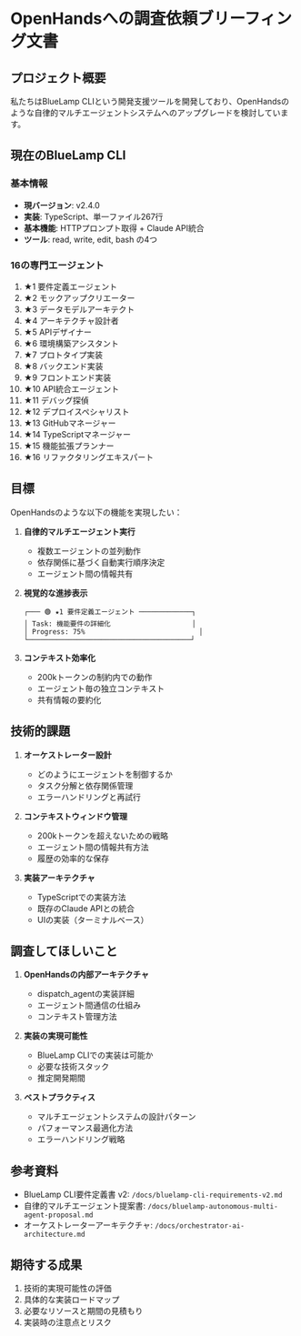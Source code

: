 # OpenHandsへの調査依頼ブリーフィング文書

## プロジェクト概要

私たちはBlueLamp CLIという開発支援ツールを開発しており、OpenHandsのような自律的マルチエージェントシステムへのアップグレードを検討しています。

## 現在のBlueLamp CLI

### 基本情報
- **現バージョン**: v2.4.0
- **実装**: TypeScript、単一ファイル267行
- **基本機能**: HTTPプロンプト取得 + Claude API統合
- **ツール**: read, write, edit, bash の4つ

### 16の専門エージェント
1. ★1 要件定義エージェント
2. ★2 モックアップクリエーター
3. ★3 データモデルアーキテクト
4. ★4 アーキテクチャ設計者
5. ★5 APIデザイナー
6. ★6 環境構築アシスタント
7. ★7 プロトタイプ実装
8. ★8 バックエンド実装
9. ★9 フロントエンド実装
10. ★10 API統合エージェント
11. ★11 デバッグ探偵
12. ★12 デプロイスペシャリスト
13. ★13 GitHubマネージャー
14. ★14 TypeScriptマネージャー
15. ★15 機能拡張プランナー
16. ★16 リファクタリングエキスパート

## 目標

OpenHandsのような以下の機能を実現したい：

1. **自律的マルチエージェント実行**
   - 複数エージェントの並列動作
   - 依存関係に基づく自動実行順序決定
   - エージェント間の情報共有

2. **視覚的な進捗表示**
   ```
   ┌─── 🟢 ★1 要件定義エージェント ─────────────┐
   │ Task: 機能要件の詳細化                    │
   │ Progress: 75%                            │
   └────────────────────────────────────────┘
   ```

3. **コンテキスト効率化**
   - 200kトークンの制約内での動作
   - エージェント毎の独立コンテキスト
   - 共有情報の要約化

## 技術的課題

1. **オーケストレーター設計**
   - どのようにエージェントを制御するか
   - タスク分解と依存関係管理
   - エラーハンドリングと再試行

2. **コンテキストウィンドウ管理**
   - 200kトークンを超えないための戦略
   - エージェント間の情報共有方法
   - 履歴の効率的な保存

3. **実装アーキテクチャ**
   - TypeScriptでの実装方法
   - 既存のClaude APIとの統合
   - UIの実装（ターミナルベース）

## 調査してほしいこと

1. **OpenHandsの内部アーキテクチャ**
   - dispatch_agentの実装詳細
   - エージェント間通信の仕組み
   - コンテキスト管理方法

2. **実装の実現可能性**
   - BlueLamp CLIでの実装は可能か
   - 必要な技術スタック
   - 推定開発期間

3. **ベストプラクティス**
   - マルチエージェントシステムの設計パターン
   - パフォーマンス最適化方法
   - エラーハンドリング戦略

## 参考資料

- BlueLamp CLI要件定義書 v2: `/docs/bluelamp-cli-requirements-v2.md`
- 自律的マルチエージェント提案書: `/docs/bluelamp-autonomous-multi-agent-proposal.md`
- オーケストレーターアーキテクチャ: `/docs/orchestrator-ai-architecture.md`

## 期待する成果

1. 技術的実現可能性の評価
2. 具体的な実装ロードマップ
3. 必要なリソースと期間の見積もり
4. 実装時の注意点とリスク
